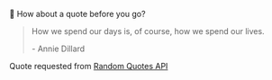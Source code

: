 📣 How about a quote before you go?

> How we spend our days is, of course, how we spend our lives.
>
> <p>- Annie Dillard</p>

Quote requested from [Random Quotes API](https://github.com/lukePeavey/quotable)
